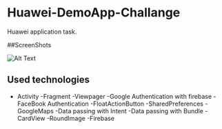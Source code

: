 # Huawei-DemoApp-Challange
Huawei application task.

##ScreenShots

![Alt Text](https://gfycat.com/preciousfreefowl)

## Used technologies
- Activity
-Fragment
-Viewpager
-Google Authentication with firebase
-FaceBook Authentication
-FloatActionButton
-SharedPreferences
-GoogleMaps
-Data passing with Intent
-Data passing with Bundle
-CardView
-RoundImage
-Firebase
